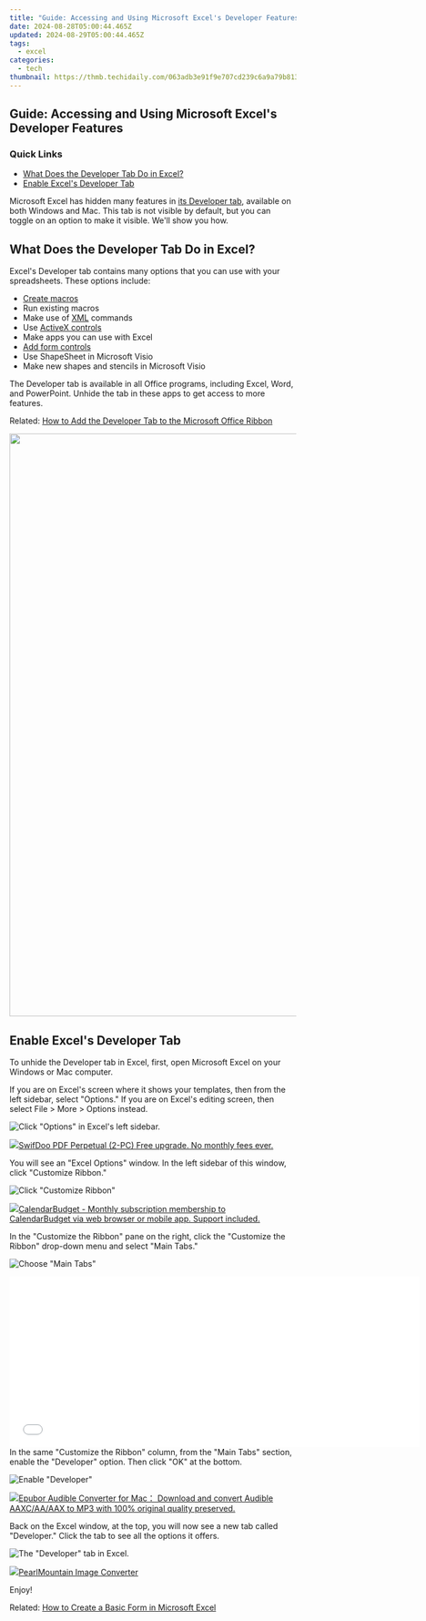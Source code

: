 ```yaml
---
title: "Guide: Accessing and Using Microsoft Excel's Developer Features"
date: 2024-08-28T05:00:44.465Z
updated: 2024-08-29T05:00:44.465Z
tags:
  - excel
categories:
  - tech
thumbnail: https://thmb.techidaily.com/063adb3e91f9e707cd239c6a9a79b813aee233d9ca23dd7f8b09ffae8f586c57.jpg
---
```


## Guide: Accessing and Using Microsoft Excel's Developer Features

### Quick Links

* [What Does the Developer Tab Do in Excel?](https://audio-editing.techidaily.com/new-in-2024-the-most-acclaimed-windows-based-digital-audio-workstation-daw-list-a-free-and-paid-comparison/)
* [Enable Excel's Developer Tab](https://pokemon-go-android.techidaily.com/how-can-i-get-more-stardust-in-pokemon-go-on-honor-90-lite-drfone-by-drfone-virtual-android/)

 Microsoft Excel has hidden many features in [its Developer tab](https://snapchat-videos.techidaily.com/2024-approved-captivating-comic-relief-in-snapchat-graphics/), available on both Windows and Mac. This tab is not visible by default, but you can toggle on an option to make it visible. We'll show you how.

##  What Does the Developer Tab Do in Excel?

 Excel's Developer tab contains many options that you can use with your spreadsheets. These options include:

* [Create macros](https://win-blog.techidaily.com/troubleshooting-how-to-fix-failed-minecraft-installs-on-windows-11/)
* Run existing macros
* Make use of [XML](https://some-guidance.techidaily.com/updated-the-foremost-audiovideo-makers-online-guidebook/) commands
* Use [ActiveX controls](https://solve-latest.techidaily.com/financial-innovation-at-costain-leveraging-abbyy-content-intelligence-for-departmental-transformation/)
* Make apps you can use with Excel
* [Add form controls](https://discord-videos.techidaily.com/2024-approved-pinnacle-bots-of-online-communities/)
* Use ShapeSheet in Microsoft Visio
* Make new shapes and stencils in Microsoft Visio

 The Developer tab is available in all Office programs, including Excel, Word, and PowerPoint. Unhide the tab in these apps to get access to more features.

Related: [How to Add the Developer Tab to the Microsoft Office Ribbon](https://snapchat-videos.techidaily.com/2024-approved-captivating-comic-relief-in-snapchat-graphics/) 

<!-- affiliate ads begin -->
<a href="https://ephamedtechinc.pxf.io/c/5597632/2097466/26400?prodsku=B700" target="_top" id="2097466"><img src="//a.impactradius-go.com/display-ad/26400-2097466" border="0" alt="" width="2048" height="1024"/></a><img height="0" width="0" src="https://imp.pxf.io/i/5597632/2097466/26400" style="position:absolute;visibility:hidden;" border="0" />
<!-- affiliate ads end -->
##  Enable Excel's Developer Tab

 To unhide the Developer tab in Excel, first, open Microsoft Excel on your Windows or Mac computer.

 If you are on Excel's screen where it shows your templates, then from the left sidebar, select "Options." If you are on Excel's editing screen, then select File > More > Options instead.

![Click "Options" in Excel's left sidebar.](https://static1.howtogeekimages.com/wordpress/wp-content/uploads/2021/11/1-excel-options.png) 

<!-- affiliate ads begin -->
<a href="https://purchase.swifdoo.com/order/checkout.php?PRODS=38709260&QTY=1&AFFILIATE=108875&CART=1"><img src="https://secure.avangate.com/images/merchant/8b932759a5a04ddb34bf79e3f9072e4b/products/Product%20box%20white-1024x1024.png" border="0">SwifDoo PDF Perpetual (2-PC)  Free upgrade. No monthly fees ever. </a>
<!-- affiliate ads end -->
 You will see an "Excel Options" window. In the left sidebar of this window, click "Customize Ribbon."

![Click "Customize Ribbon"](https://static1.howtogeekimages.com/wordpress/wp-content/uploads/2021/11/2-customize-excel-ribbon.png) 

<!-- affiliate ads begin -->
<a href="https://secure.2checkout.com/order/checkout.php?PRODS=37701530&QTY=1&AFFILIATE=108875&CART=1"><img src="https://secure.avangate.com/images/merchant/6fe0c81e3f9438db11ebbfba6c5ce460/products/copy_cbLogo_with_text_blue.png" border="0">CalendarBudget - Monthly subscription membership to CalendarBudget via web browser or mobile app. Support included. </a>
<!-- affiliate ads end -->
 In the "Customize the Ribbon" pane on the right, click the "Customize the Ribbon" drop-down menu and select "Main Tabs."

![Choose "Main Tabs"](https://static1.howtogeekimages.com/wordpress/wp-content/uploads/2021/11/3-main-tabs-excel.png) 

<!-- affiliate ads begin -->
<iframe id="iframe_672" src="//a.impactradius-go.com/gen-ad-code/5597632/1959812/17834/" width="720" height="300" scrolling="no" frameborder="0" marginheight="0" marginwidth="0"></iframe>
<!-- affiliate ads end -->
 In the same "Customize the Ribbon" column, from the "Main Tabs" section, enable the "Developer" option. Then click "OK" at the bottom.

![Enable "Developer"](https://static1.howtogeekimages.com/wordpress/wp-content/uploads/2021/11/4-enable-excel-developer-tab.png) 

<!-- affiliate ads begin -->
<a href="https://secure.2checkout.com/order/checkout.php?PRODS=4713565&QTY=1&AFFILIATE=108875&CART=1"><img src="https://www.epubor.com/images/uppic/audible-converter-interface.png" border="0">Epubor Audible Converter for Mac： Download and convert Audible AAXC/AA/AAX to MP3 with 100% original quality preserved.</a>
<!-- affiliate ads end -->
 Back on the Excel window, at the top, you will now see a new tab called "Developer." Click the tab to see all the options it offers.

![The "Developer" tab in Excel.](https://static1.howtogeekimages.com/wordpress/wp-content/uploads/2021/11/5-excel-developer-tab.png) 

<!-- affiliate ads begin -->
<a href="https://secure.2checkout.com/order/checkout.php?PRODS=4550420&QTY=1&AFFILIATE=108875&CART=1"><img src="https://www.pearlmountainsoft.com/n_img/product/pic/f_02.jpg" border="0">PearlMountain Image Converter</a>
<!-- affiliate ads end -->
 Enjoy!

Related: [How to Create a Basic Form in Microsoft Excel](https://discord-videos.techidaily.com/2024-approved-pinnacle-bots-of-online-communities/)

<ins class="adsbygoogle"
     style="display:block"
     data-ad-format="autorelaxed"
     data-ad-client="ca-pub-7571918770474297"
     data-ad-slot="1223367746"></ins>



<ins class="adsbygoogle"
     style="display:block"
     data-ad-client="ca-pub-7571918770474297"
     data-ad-slot="8358498916"
     data-ad-format="auto"
     data-full-width-responsive="true"></ins>


